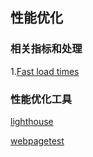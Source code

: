 

## 性能优化
### 相关指标和处理
1.[Fast load times](https://web.dev/fast/#prioritize-resources)

### 性能优化工具
[lighthouse](https://web.dev/performance-scoring/?utm_source=lighthouse&utm_medium=devtools)

[webpagetest](https://www.webpagetest.org/)
